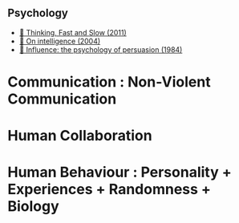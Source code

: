 ## Psychology

- [📕 Thinking, Fast and Slow (2011)](https://www.goodreads.com/book/show/11468377-thinking-fast-and-slow)
- [📕 On intelligence (2004)](http://www.goodreads.com/book/show/27539.On_Intelligence)
- [📕 Influence: the psychology of persuasion (1984)](http://www.goodreads.com/book/show/28815.Influence)

# Communication :  Non-Violent Communication

# Human Collaboration

# Human Behaviour : Personality + Experiences + Randomness + Biology
